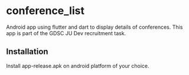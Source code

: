 # conference_list

Android app using flutter and dart to display details of conferences.
This app is part of the GDSC JU Dev recruitment task.

## Installation

Install app-release.apk on android platform of your choice.
